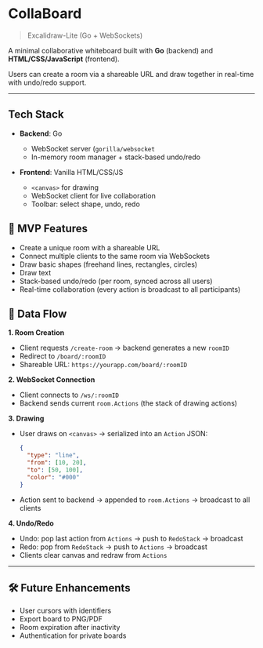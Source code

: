 # CollaBoard
> Excalidraw-Lite (Go + WebSockets)

A minimal collaborative whiteboard built with **Go** (backend) and **HTML/CSS/JavaScript** (frontend).  

Users can create a room via a shareable URL and draw together in real-time with undo/redo support.

---

## Tech Stack

- **Backend**: Go  
  - WebSocket server (`gorilla/websocket`
  - In-memory room manager + stack-based undo/redo  

- **Frontend**: Vanilla HTML/CSS/JS  
  - `<canvas>` for drawing  
  - WebSocket client for live collaboration  
  - Toolbar: select shape, undo, redo  

## 🎯 MVP Features

- Create a unique room with a shareable URL  
- Connect multiple clients to the same room via WebSockets  
- Draw basic shapes (freehand lines, rectangles, circles)
- Draw text  
- Stack-based undo/redo (per room, synced across all users)
- Real-time collaboration (every action is broadcast to all participants)

## 🔄 Data Flow

**1. Room Creation**
- Client requests `/create-room` → backend generates a new `roomID`  
- Redirect to `/board/:roomID`  
- Shareable URL: `https://yourapp.com/board/:roomID`

**2. WebSocket Connection**
- Client connects to `/ws/:roomID`  
- Backend sends current `room.Actions` (the stack of drawing actions)  

**3. Drawing**
- User draws on `<canvas>` → serialized into an `Action` JSON:
  ```json
  {
    "type": "line",
    "from": [10, 20],
    "to": [50, 100],
    "color": "#000"
  }
  ```

* Action sent to backend → appended to `room.Actions` → broadcast to all clients

**4. Undo/Redo**

* Undo: pop last action from `Actions` → push to `RedoStack` → broadcast
* Redo: pop from `RedoStack` → push to `Actions` → broadcast
* Clients clear canvas and redraw from `Actions`

---

## 🛠️ Future Enhancements

* User cursors with identifiers
* Export board to PNG/PDF
* Room expiration after inactivity
* Authentication for private boards

